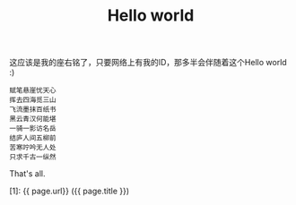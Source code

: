 ﻿---
layout: post
title: Hello world
category: blog
description: 这应该是我的座右铭了，只要网络上有我的ID，那多半会伴随着这个Hello world :)
---

这应该是我的座右铭了，只要网络上有我的ID，那多半会伴随着这个Hello world :)

	赋笔悬崖忧天心
	挥去四海觅三山
	飞流墨抹百纸书
	黑云青汉何能堪
	一骑一影访名岳
	结庐人间五柳前
	苦寒咛吟无人处
	只求千古一纵然

That's all.


[Shy07]:    http://git.shy07.com  "Shy07"
[1]:    {{ page.url}}  ({{ page.title }})
